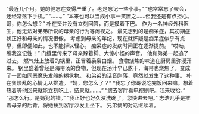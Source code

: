 “最近几个月，她的健忘症变得严重了。老是忘记一些小事。”
“也常常忘了聚会，还经常落下手机。”
“……。”
“本来也可以当成小事一笑置之……但我还是有点担心。哥，你怎么想？”
朴在贤并没有立刻回答，而是摸着下巴。
作为一名神经外科医生，他无法对弟弟所说的母亲的行为等闲视之。
最先想到的是痴呆症，其初期症状正好和母亲的情况很像。
考虑到母亲的年纪，现在就怀疑是痴呆症似乎有点早，但即便如此，也不能掉以轻心。
痴呆症的发病时间正在逐渐提前。
“哎呦，瞧我这记性！”
门缝里传来了母亲跺着脚、大惊小怪的声音。
他和弟弟一起追了过去。
燃气灶上放着的锅里，正冒着袅袅白烟。
食物烧焦的味道在厨房里弥漫开来。
锅里盛着曾经是海带汤的食物，但现在汤汁早已熬干，海带也烧焦了，变成了一团如同恶魔头发般的糊状物。
和弟弟的话音刚落，竟然就发生了这种事。
朴在贤烦乱的心情无从排遣。
“妈，您怎么了？”
“我忘了你哥说吃完饭回来嘛。想着热着等他回来就能立刻吃上，结果就……。”
“您去客厅看电视剧吧。我来收拾。”
“那怎么行。是妈犯的错。”
“我正好也好久没洗碗了。您快进去吧。”
志浩几乎是推着母亲的后背，将她扶到客厅沙发上坐下。
兄弟俩的对话继续着。
